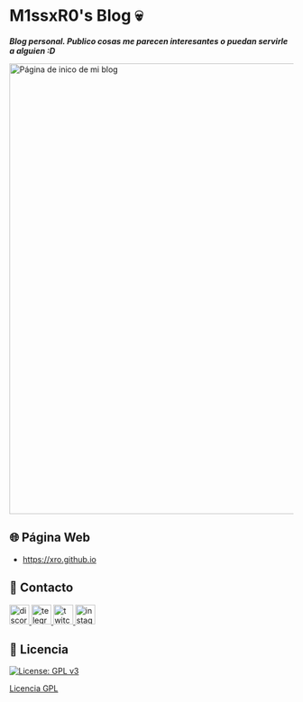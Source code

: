 # M1ssxR0's Blog 💀

<em><b>Blog personal. Publico cosas me parecen interesantes o puedan servirle a alguien :D</em></b>

<img alt="Página de inico de mi blog" src="https://i.imgur.com/BSutljh.png" width="800px">

## 🌐 Página Web

- https://xro.github.io 

## 👾 Contacto

<div align="left">
  <a href="https://discordapp.com/users/294874107177205761" target="_blank">
    <img src="https://img.shields.io/static/v1?message=Discord&logo=discord&label=&color=7289DA&logoColor=white&labelColor=&style=for-the-badge" height="35" alt="discord logo"  />
  </a>
  <a href="https://t.me/ley_innata" target="_blank">
    <img src="https://img.shields.io/static/v1?message=Telegram&logo=telegram&label=&color=2CA5E0&logoColor=white&labelColor=&style=for-the-badge" height="35" alt="telegram logo"  />
  </a>
  <a href="https://www.twitch.tv/xrro_" target="_blank">
    <img src="https://img.shields.io/static/v1?message=Twitch&logo=twitch&label=&color=9146FF&logoColor=white&labelColor=&style=for-the-badge" height="35" alt="twitch logo"  />
  </a>
  <a href="https://www.instagram.com/xrro.sh/" target="_blank">
    <img src="https://img.shields.io/static/v1?message=Instagram&logo=instagram&label=&color=E4405F&logoColor=white&labelColor=&style=for-the-badge" height="35" alt="instagram logo"  />
  </a>
</div>

## 🐧 Licencia
 [![License: GPL v3](https://img.shields.io/badge/License-GPLv3-blue.svg)](https://www.gnu.org/licenses/gpl-3.0)

[Licencia GPL](https://www.gnu.org/licenses/gpl-3.0.en.html)
